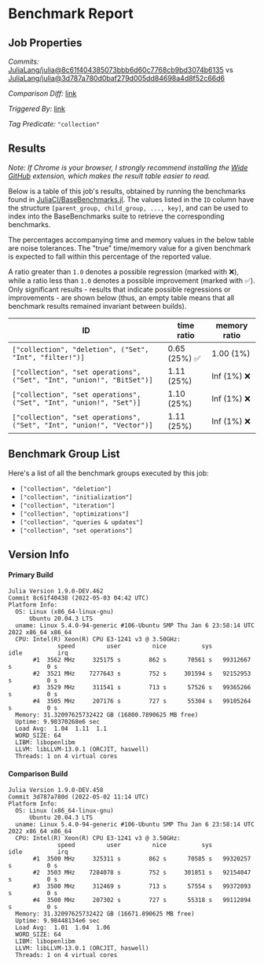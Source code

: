 # Benchmark Report

## Job Properties

*Commits:* [JuliaLang/julia@8c61f404385073bbb6d60c7768cb9bd3074b6135](https://github.com/JuliaLang/julia/commit/8c61f404385073bbb6d60c7768cb9bd3074b6135) vs [JuliaLang/julia@3d787a780d0baf279d005dd84698a4d8f52c66d6](https://github.com/JuliaLang/julia/commit/3d787a780d0baf279d005dd84698a4d8f52c66d6)

*Comparison Diff:* [link](https://github.com/JuliaLang/julia/compare/3d787a780d0baf279d005dd84698a4d8f52c66d6..8c61f404385073bbb6d60c7768cb9bd3074b6135)

*Triggered By:* [link](https://github.com/JuliaLang/julia/commit/8c61f404385073bbb6d60c7768cb9bd3074b6135#commitcomment-73181477)

*Tag Predicate:* `"collection"`

## Results

*Note: If Chrome is your browser, I strongly recommend installing the [Wide GitHub](https://chrome.google.com/webstore/detail/wide-github/kaalofacklcidaampbokdplbklpeldpj?hl=en)
extension, which makes the result table easier to read.*

Below is a table of this job's results, obtained by running the benchmarks found in
[JuliaCI/BaseBenchmarks.jl](https://github.com/JuliaCI/BaseBenchmarks.jl). The values
listed in the `ID` column have the structure `[parent_group, child_group, ..., key]`,
and can be used to index into the BaseBenchmarks suite to retrieve the corresponding
benchmarks.

The percentages accompanying time and memory values in the below table are noise tolerances. The "true"
time/memory value for a given benchmark is expected to fall within this percentage of the reported value.

A ratio greater than `1.0` denotes a possible regression (marked with :x:), while a ratio less
than `1.0` denotes a possible improvement (marked with :white_check_mark:). Only significant results - results
that indicate possible regressions or improvements - are shown below (thus, an empty table means that all
benchmark results remained invariant between builds).

| ID | time ratio | memory ratio |
|----|------------|--------------|
| `["collection", "deletion", ("Set", "Int", "filter!")]` | 0.65 (25%) :white_check_mark: | 1.00 (1%)  |
| `["collection", "set operations", ("Set", "Int", "union!", "BitSet")]` | 1.11 (25%)  | Inf (1%) :x: |
| `["collection", "set operations", ("Set", "Int", "union!", "Set")]` | 1.10 (25%)  | Inf (1%) :x: |
| `["collection", "set operations", ("Set", "Int", "union!", "Vector")]` | 1.11 (25%)  | Inf (1%) :x: |

## Benchmark Group List

Here's a list of all the benchmark groups executed by this job:

- `["collection", "deletion"]`
- `["collection", "initialization"]`
- `["collection", "iteration"]`
- `["collection", "optimizations"]`
- `["collection", "queries & updates"]`
- `["collection", "set operations"]`

## Version Info

#### Primary Build

```
Julia Version 1.9.0-DEV.462
Commit 8c61f40438 (2022-05-03 04:42 UTC)
Platform Info:
  OS: Linux (x86_64-linux-gnu)
      Ubuntu 20.04.3 LTS
  uname: Linux 5.4.0-94-generic #106-Ubuntu SMP Thu Jan 6 23:58:14 UTC 2022 x86_64 x86_64
  CPU: Intel(R) Xeon(R) CPU E3-1241 v3 @ 3.50GHz: 
              speed         user         nice          sys         idle          irq
       #1  3562 MHz     325175 s        862 s      70561 s   99312667 s          0 s
       #2  3521 MHz    7277643 s        752 s     301594 s   92152953 s          0 s
       #3  3529 MHz     311541 s        713 s      57526 s   99365266 s          0 s
       #4  3505 MHz     207176 s        727 s      55304 s   99105264 s          0 s
  Memory: 31.32097625732422 GB (16800.7890625 MB free)
  Uptime: 9.98370268e6 sec
  Load Avg:  1.04  1.11  1.1
  WORD_SIZE: 64
  LIBM: libopenlibm
  LLVM: libLLVM-13.0.1 (ORCJIT, haswell)
  Threads: 1 on 4 virtual cores

```

#### Comparison Build

```
Julia Version 1.9.0-DEV.458
Commit 3d787a780d (2022-05-02 11:14 UTC)
Platform Info:
  OS: Linux (x86_64-linux-gnu)
      Ubuntu 20.04.3 LTS
  uname: Linux 5.4.0-94-generic #106-Ubuntu SMP Thu Jan 6 23:58:14 UTC 2022 x86_64 x86_64
  CPU: Intel(R) Xeon(R) CPU E3-1241 v3 @ 3.50GHz: 
              speed         user         nice          sys         idle          irq
       #1  3500 MHz     325311 s        862 s      70585 s   99320257 s          0 s
       #2  3503 MHz    7284078 s        752 s     301851 s   92154047 s          0 s
       #3  3500 MHz     312469 s        713 s      57554 s   99372093 s          0 s
       #4  3500 MHz     207302 s        727 s      55318 s   99112894 s          0 s
  Memory: 31.32097625732422 GB (16671.890625 MB free)
  Uptime: 9.98448134e6 sec
  Load Avg:  1.01  1.04  1.06
  WORD_SIZE: 64
  LIBM: libopenlibm
  LLVM: libLLVM-13.0.1 (ORCJIT, haswell)
  Threads: 1 on 4 virtual cores

```
